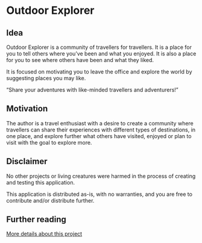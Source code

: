 # Outdoor Explorer

## Idea

Outdoor Explorer is a community of travellers for travellers. It is a place for you to tell others where you’ve been and what you enjoyed. It is also a place for you to see where others have been and what they liked. 

It is focused on motivating you to leave the office and explore the world by suggesting places you may like. 

“Share your adventures with like-minded travellers and adventurers!”


## Motivation

The author is a travel enthusiast with a desire to create a community where travellers can share their experiences with different types of destinations, in one place, and explore further what others have visited, enjoyed or plan to visit with the goal to explore more. 


## Disclaimer

No other projects or living creatures were harmed in the process of creating and testing this application.

This application is distributed as-is, with no warranties, and you are free to contribute and/or distribute further. 

## Further reading
[More details about this project](explorer.docx)
